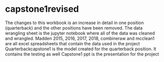 # capstone1revised
The changes to this workbook is an increase in detail in one position (quarterback) and the other positions have been removed.
The data wrangling sheet is the jupyter notebook where all of the data was cleaned and wrangled.
Madden 2015, 2016, 2017, 2018, combineraw and mcclean1 are all excel spreadsheets that contain the data used in the project
Quarterbackcapstone1 is the model created for the quarterback position.  It contains the testing as well
Capstone1 ppt is the presentation for the project
